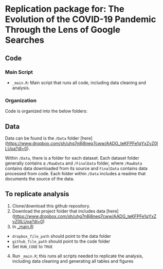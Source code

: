 # Replication package for: The Evolution of the COVID-19 Pandemic Through the Lens of Google Searches

## Code

### Main Script 
* `_main.R`: Main script that runs all code, including data cleaning and analysis.

### Organization
Code is organized into the below folders:

## Data

Data can be found is the `/Data` folder [here] (https://www.dropbox.com/sh/uhg7n8j8neq7cww/AADG_teKFPFe1qYxZvZ0lLUoa?dl=0).

Within `/Data`, there is a folder for each dataset. Each dataset folder generally contains a `/RawData` and `/FinalData` folder, where `/RawData` contains data downloaded from its source and `FinalData` contains data processed from code. Each folder within `/Data` includes a readme that documents the source of the data.

## To replicate analysis

1. Clone/download this github repository.
2. Download the project folder that includes data [here] (https://www.dropbox.com/sh/uhg7n8j8neq7cww/AADG_teKFPFe1qYxZvZ0lLUoa?dl=0)
3. In [_main.R](https://github.com/worldbank/covid-gtrends/blob/main/_main.R):
* `dropbox_file_path` should point to the data folder
* `github_file_path` should point to the code folder
* Set `RUN_CODE` to `TRUE`
4. Run `_main.R`; this runs all scripts needed to replicate the analysis, including data cleaning and generating all tables and figures


